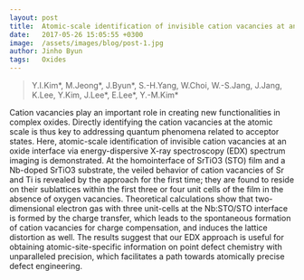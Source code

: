 ```yaml
---
layout: post
title:  Atomic-scale identification of invisible cation vacancies at an oxide homointerface
date:   2017-05-26 15:05:55 +0300
image:  /assets/images/blog/post-1.jpg
author: Jinho Byun
tags:   Oxides
---
```


> Y.I.Kim\*, M.Jeong\*, J.Byun\*, S.-H.Yang, W.Choi, W.-S.Jang, J.Jang, K.Lee, Y.Kim, J.Lee\*, E.Lee\*, Y.-M.Kim\*

Cation vacancies play an important role in creating new functionalities in complex oxides. Directly identifying the cation vacancies at the atomic scale is thus key to addressing quantum phenomena related to acceptor states. Here, atomic-scale identification of invisible cation vacancies at an oxide interface via energy-dispersive X-ray spectroscopy (EDX) spectrum imaging is demonstrated. At the homointerface of SrTiO3 (STO) film and a Nb-doped SrTiO3 substrate, the veiled behavior of cation vacancies of Sr and Ti is revealed by the approach for the first time; they are found to reside on their sublattices within the first three or four unit cells of the film in the absence of oxygen vacancies. Theoretical calculations show that two-dimensional electron gas with three unit-cells at the Nb:STO/STO interface is formed by the charge transfer, which leads to the spontaneous formation of cation vacancies for charge compensation, and induces the lattice distortion as well. The results suggest that our EDX approach is useful for obtaining atomic-site-specific information on point defect chemistry with unparalleled precision, which facilitates a path towards atomically precise defect engineering.


